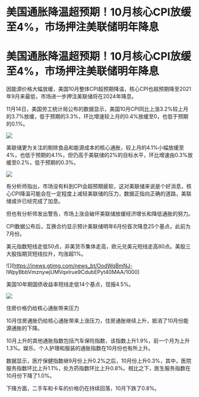 # 美国通胀降温超预期！10月核心CPI放缓至4%，市场押注美联储明年降息

# 美国通胀降温超预期！10月核心CPI放缓至4%，市场押注美联储明年降息

因能源价格大幅放缓，美国10月整体CPI超预期降温，核心CPI也超预期降至2021年9月来最低，市场进一步押注美联储将在2024年降息。

11月14日，美国劳工统计局公布的数据显示，美国10月CPI同比上涨3.2%较上月的3.7%放缓，低于预期的3.3%，环比增速较上月的0.4%放缓至0，也低于预期的0.1%。

![](https://inews.gtimg.com/news_bt/OjZ_Q5ZZF1Jh6Op8CJWy0MAa0en1UTHrGHNkq7mCHVp9QAA/1000)

美联储更为关注的剔除食品和能源成本的核心通胀，较上月的4.1%小幅放缓至4%，也低于预期的4.1%，但仍高于美联储的2%的目标水平，环比增速由0.3%放缓至0.2%，低于预期的0.3%。

![](https://inews.gtimg.com/news_bt/OQOKJvtx7_PPspJhPHAKootCbXPiepn97tD6zQshMHGNcAA/1000)

有分析师指出，市场没有料到CPI会超预期疲软，这对美联储来说是个好消息，核心CPI降温可能会在一定程度上减轻美联储的压力，数据正指向正确的道路，美联储或许已经完成了加息。

但也有分析师发出警告，市场上涨会破坏美联储放缓经济增长和降低通胀的努力。

CPI数据公布后，互换合约显示预计美联储明年6月份首次降息25个基点，此前为7月份。

美元指数短线走低50点，非美货币集体走高，欧元兑美元短线走高80点。美股三大股指期货短线拉升，均涨超1%。

![](https://inews.gtimg.com/news_bt/OodWqBmNJ-
lWpyBbbVmznywjUMVqxlrue9CdubEPyt40MAA/1000)

美国10年期国债收益率短线走低14个基点，现报4.5%。

![](https://inews.gtimg.com/news_bt/Opm5oeyMRy6z9cvkk4f6nLxwO5Iy_ZRr721agRL1NZV0kAA/1000)

住房价格仍给核心通胀带来压力

10月住房通胀仍给核心通胀带来上涨压力，住房通胀继续上升，抵消了10月份能源通胀的下降。

10月上升的其他通胀指数包括汽车保险指数，该指数上升1.9%，前一个月为上升1.3%。娱乐、个人护理和服装的通胀指数在10月份也有所上升。

数据显示，医疗保健指数继9月份上升0.2%之后，10月份上升0.3%，其中，医院服务指数环比上升1.1%，处方药指数环比上升0.8%。相比之下，医生服务指数在10月份下降了1.0%。

下降方面，二手车和卡车的价格仍在持续回落，10月下跌了0.8%。


